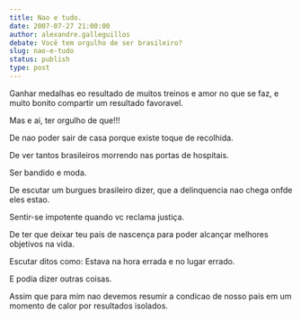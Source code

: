 ```yaml
---
title: Nao e tudo.
date: 2007-07-27 21:00:00
author: alexandre.galleguillos
debate: Você tem orgulho de ser brasileiro?
slug: nao-e-tudo
status: publish 
type: post
---
```


Ganhar medalhas eo resultado de muitos treinos e amor no que se faz, e muito bonito compartir um resultado favoravel.  

Mas e ai, ter orgulho de que!!!  

De nao poder sair de casa porque existe toque de recolhida.  

De ver tantos brasileiros morrendo nas portas de hospitais.  

Ser bandido e moda.  

De escutar um burgues brasileiro dizer, que a delinquencia nao chega onfde eles estao.  

Sentir-se impotente quando vc reclama justiça.  

De ter que deixar teu pais de nascença para poder alcançar melhores objetivos na vida.  

Escutar ditos como: Estava na hora errada e no lugar errado.  

E podia dizer outras coisas.  

Assim que para mim nao devemos resumir a condicao de nosso pais em um momento de calor por resultados isolados.
